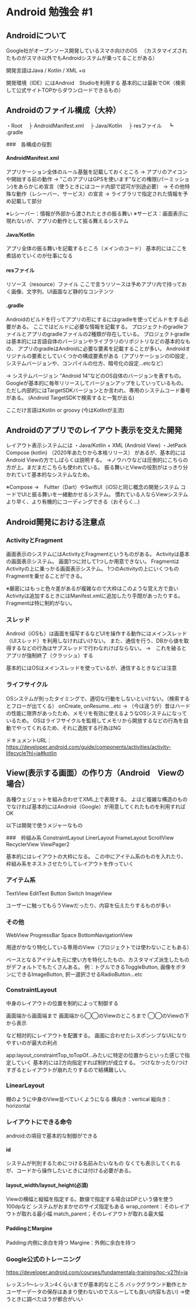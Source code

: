 # Android 勉強会 #1

## Androidについて
Google社がオープンソース開発しているスマホ向けのOS
　（カスタマイズされたものがスマホ以外でもAndroidシステムが乗ってることがある）

開発言語はJava / Kotlin / XML +α

開発環境（IDE）にはAndroid　Studioを利用する
基本的には最新でOK（検索して公式サイトTOPからダウンロードできるもの）

## Androidのファイル構成（大枠）

・Root
　├ AndroidManifest.xml
　├ Java/Kotlin
　├ resファイル
　┗ .gradle

###　各構成の役割

#### AndroidManifest.xml
アプリケーション全体のルール基盤を記載しておくところ
→ アプリのアイコンや開始する前の動作
→ ”このアプリはGPSを使います”などの権限(パーミッション)をあらかじめ宣言（使うときにはコード内部で認可が別途必要）
→ その他特殊な動作（レシーバー、サービス）の宣言
→ ライブラリで指定された情報を予め記載して部分

※レシーバー：情報が外部から渡されたときの振る舞い
※サービス：画面表示に現れないが、アプリの動作として振る舞えるシステム

#### Java/Kotlin
アプリ全体の振る舞いを記載するところ（メインのコード）
基本的にはここを煮詰めていくのが仕事になる

#### resファイル
リソース（resource）ファイル
ここで言うリソースは予めアプリ内で持っておく画像、文字列、UI画面など静的なコンテンツ

#### .gradle
Androidのビルドを行ってアプリの形にするにはgradleを使ってビルドをする必要がある。
ここではビルドに必要な情報を記載する。
プロジェクトのgradleファイルとアプリのgradleファイルの2種類が存在している。
プロジェクトgradleは基本的には言語自体のバージョンやライブラリのリポジトリなどの基本的なもの、
アプリのgradleはAndroidに必要な要素を記載することが多い。
Androidオリジナルの要素としていくつかの構成要素がある（アプリケーションのID設定 ,システムバージョンや、コンパイルの仕方、暗号化の設定...etcなど）

→ システムバージョン
”Android 14”などのOS自体のバージョンを表すもの。
Googleが基本的に毎年リリースしてバージョンアップをしていっているもの。
ただし内部的にはTargetSDKバージョンとか言われ、専用のシステムコード番号がある。
(Android TargetSDKで検索すると一覧が出る)

ここだけ言語はKotlin or groovy (今はKotlinが主流)

## Androidのアプリでのレイアウト表示を交えた開発
レイアウト表示システムには
・Java/Kotlin + XML (Android View)
・JetPack Compose (kotlin) （2020年あたりから本格リリース）
があるが、基本的にはAndroid Viewの方でしばらくは説明する。
→ノウハウなどは圧倒的にこちらの方が上。まだまだこちらも使われている。
振る舞いとViewの役割がはっきり分かれていて基本的なシステムなため。


※Compose →　Fultter（Dart）やSwiftUI（iOS)と同じ概念の開発システム
コードでUIと振る舞いを一緒動かせるシステム。
慣れている人ならViewシステムより早く、より有機的にコーディングできる（おそらく...)

## Android開発における注意点
### ActivityとFragment
画面表示のシステムにはActivityとFragmentというものがある。
Activityは基本の画面表示システム。
画面1つに対して1つしか用意できない。
FragmentはActivityの上に乗っかる画面表示システム。
1つのActivityの上にいくつものFragmentを乗せることができる。

※厳密にはもっと色々差があるが複雑なので大枠はこのような覚え方で良い
Activityは追加するときにはManifest.xmlに追加したり手間があったりする。Fragmentは特に制約がない。

### スレッド
Android（iOSも）は画面を描写するなどUIを操作する動作にはメインスレッド（UIスレッド）を利用しなければいけない。
また、通信を行う、DBから値を取得するなどの行為はサブスレッドで行わなれけばならない。
→　これを破るとアプリが強制終了（クラッシュ）する

基本的にはOSはメインスレッドを使っているが、通信するときなどは注意

### ライフサイクル
OSシステムが則ったタイミングで、適切な行動をしないといけない。（検索するとフローが出てくる）
onCreate, onResume...etc
→ （今は違うが）昔はハードの性能に限界があったため、メモリを有効に使えるようなOSシステムになっているため。
OSはライフサイクルを監視してメモリから開放するなどの行為を自動でやってくれるため、それに逸脱する行為はNG

ドキュメントURL：
https://developer.android.com/guide/components/activities/activity-lifecycle?hl=ja#kotlin




## View(表示する画面）の作り方（Android　Viewの場合）

各種ウェジェットを組み合わせてXML上で表現する。
よほど複雑な構造のものでなければ基本的にはAndroid（Google）が用意してくれたものを利用すればOK

以下は開発で使うメジャーなもの

###　枠組み系
ConstraintLayout
LinerLayout
FrameLayout
ScrollView
RecyclerView
ViewPager2

基本的にはレイアウトの大枠になる。
この中にアイテム系のものを入れたり、枠組み系をネストさせたりしてレイアウトを作っていく

### アイテム系
TextView
EditText
Button
Switch
ImageView

ユーザーに触ってもらうViewだったり、内容を伝えたりするものが多い

### その他
WebView
ProgressBar
Space
BottomNavigationView

用途がかなり特化している専用のView（プロジェクトでは使わないこともある）


ベースとなるアイテムを元に使い方を特化したもの、カスタマイズ派生したものがデフォルトでもたくさんある。
例：トグルできるToggleButton, 画像をボタンにできるImageButton, 択一選択させるRadioButton...etc


### ConstraintLayout
中身のレイアウトの位置を制約によって制御する

画面端から画面端まで
画面端から◯◯のViewのところまで
◯◯のViewの下から表示

など相対的にレイアウトを配置する。
画面に合わせたレスポンシブなUIになりやすいのが最大の利点

app:layout_constraintTop_toTopOf...みたいに特定の位置からといった感じで指定していく
基本的には2方向指定すれば制約が成立する。
つけなかったり/つけすぎるとレイアウトが崩れたりするので結構難しい。

### LinearLayout
棚のように中身のView並べていくようになる
横向き：vertical
縦向き：horizontal


### レイアウトにできる命令
android:の項目で基本的な制御ができる

#### id
システムが判別するためにつける名前みたいなもの
なくても表示してくれるが、コードから操作したいときには付ける必要がある。

#### layout_width/layout_height(必須)
Viewの横幅と縦幅を指定する。数値で指定する場合はDPという値を使う　100dpなど
システムがおまかせのサイズ指定もある
wrap_content：そのレイアウトが取れる最小幅
match_parent；そのレイアウトが取れる最大幅

#### PaddingとMargine
Padding:内側に余白を持つ
Margine：外側に余白を持つ






### Google公式のトレーニング
https://developer.android.com/courses/fundamentals-training/toc-v2?hl=ja

レッスン1〜レッスン4くらいまでが基本的なところ
バックグラウンド動作とかユーザーデータの保存はあまり使わないのでスルーしても良い(内容も古い)
→使うときに調べたほうが都合がいい